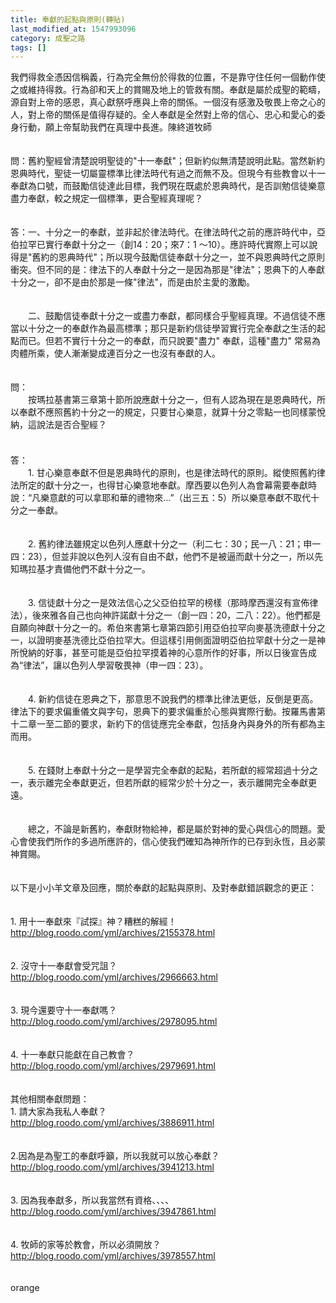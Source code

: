 ```yaml
---
title: 奉獻的起點與原則(轉貼)
last_modified_at: 1547993096
category: 成聖之路
tags: []
---
```


我們得救全憑因信稱義，行為完全無份於得救的位置，不是靠守住任何一個動作使之或維持得救。行為卻和天上的賞賜及地上的管救有關。奉獻是屬於成聖的範疇，源自對上帝的感恩，真心獻祭呼應與上帝的關係。一個沒有感激及敬畏上帝之心的人，對上帝的關係是值得存疑的。全人奉獻是全然對上帝的信心、忠心和愛心的委身行動，願上帝幫助我們在真理中長進。<!--more-->陳終道牧師<br><br><br>問：舊約聖經曾清楚說明聖徒的"十一奉獻"；但新約似無清楚說明此點。當然新約恩典時代，聖徒一切屬靈標準比律法時代有過之而無不及。但現今有些教會以十一奉獻為口號，而鼓勵信徒達此目標，我們現在既處於恩典時代，是否訓勉信徒樂意盡力奉獻，較之規定一個標準，更合聖經真理呢？ <br><br><br>答：一、十分之一的奉獻，並非起於律法時代。在律法時代之前的應許時代中，亞伯拉罕已實行奉獻十分之一（創14：20；來7：1 ～10）。應許時代實際上可以說得是"舊約的恩典時代"；所以現今鼓勵信徒奉獻十分之一，並不與恩典時代之原則衝突。但不同的是：律法下的人奉獻十分之一是因為那是"律法"；恩典下的人奉獻十分之一，卻不是由於那是一條"律法"，而是由於主愛的激勵。 <br><br><br>　　二、鼓勵信徒奉獻十分之一或盡力奉獻，都同樣合乎聖經真理。不過信徒不應當以十分之一的奉獻作為最高標準；那只是新約信徒學習實行完全奉獻之生活的起點而已。但若不實行十分之一的奉獻，而只說要"盡力" 奉獻，這種"盡力" 常易為肉體所乘，使人漸漸變成連百分之一也沒有奉獻的人。<br><br><br>問： <br>　　按瑪拉基書第三章第十節所說應獻十分之一，但有人認為現在是恩典時代，所以奉獻不應照舊約十分之一的規定，只要甘心樂意，就算十分之零點一也同樣蒙悅納，這說法是否合聖經？ <br>　　<br><br>答： <br>　　1. 甘心樂意奉獻不但是恩典時代的原則，也是律法時代的原則。縱使照舊約律法所定的獻十分之一，也得甘心樂意地奉獻。摩西要以色列人為會幕需要奉獻時說：“凡樂意獻的可以拿耶和華的禮物來…”（出三五：5）所以樂意奉獻不取代十分之一奉獻。 <br><br><br>　　2. 舊約律法雖規定以色列人應獻十分之一（利二七：30；民一八：21；申一四：23），但並非說以色列人沒有自由不獻，他們不是被逼而獻十分之一，所以先知瑪拉基才責備他們不獻十分之一。　 <br><br><br>　　3. 信徒獻十分之一是效法信心之父亞伯拉罕的榜樣（那時摩西還沒有宣佈律法），後來雅各自己也向神許諾獻十分之一（創一四：20，二八：22）。他們都是自願向神獻十分之一的。希伯來書第七章第四節引用亞伯拉罕向麥基洗德獻十分之一，以證明麥基洗德比亞伯拉罕大。但這樣引用側面證明亞伯拉罕獻十分之一是神所悅納的好事，甚至可能是亞伯拉罕摸着神的心意所作的好事，所以日後宣告成為“律法”，讓以色列人學習敬畏神（申一四：23）。 <br><br><br>　　4. 新約信徒在恩典之下，那意思不說我們的標準比律法更低，反倒是更高。律法下的要求偏重儀文與字句，恩典下的要求偏重於心態與實際行動。按羅馬書第十二章一至二節的要求，新約下的信徒應完全奉獻，包括身內與身外的所有都為主而用。 <br><br><br>　　5. 在錢財上奉獻十分之一是學習完全奉獻的起點，若所獻的經常超過十分之一，表示離完全奉獻更近，但若所獻的經常少於十分之一，表示離開完全奉獻更遠。 <br><br><br>　　總之，不論是新舊約，奉獻財物給神，都是屬於對神的愛心與信心的問題。愛心會使我們所作的多過所應許的，信心使我們確知為神所作的已存到永恆，且必蒙神賞賜。<br><br><br>以下是小小羊文章及回應，關於奉獻的起點與原則、及對奉獻錯誤觀念的更正：<br><br><br>1. 用十一奉獻來『試探』神？糟糕的解經！<br>http://blog.roodo.com/yml/archives/2155378.html<br><br><br>2. 沒守十一奉獻會受咒詛？<br>http://blog.roodo.com/yml/archives/2966663.html<br><br><br>3. 現今還要守十一奉獻嗎？<br>http://blog.roodo.com/yml/archives/2978095.html<br><br><br>4. 十一奉獻只能獻在自己教會？<br>http://blog.roodo.com/yml/archives/2979691.html<br><br><br>其他相關奉獻問題：<br>1. 請大家為我私人奉獻？<br>http://blog.roodo.com/yml/archives/3886911.html<br><br><br>2.因為是為聖工的奉獻呼籲，所以我就可以放心奉獻？ <br>http://blog.roodo.com/yml/archives/3941213.html<br><br><br>3. 因為我奉獻多，所以我當然有資格、、、、 <br>http://blog.roodo.com/yml/archives/3947861.html<br><br><br>4. 牧師的家等於教會，所以必須開放？ <br>http://blog.roodo.com/yml/archives/3978557.html<br><br><br>orange
